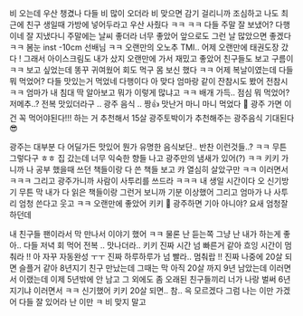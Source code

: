 비 오는데
우산 챙겼나 다들
비 많이 오더라
비 맞으면 감기 걸리니까
조심하고
나도 최근에 친구 생일때 가방에 넣어두라고 우산 사줬다 ㅋㅋ
ㅋㅋ
다들 주말 잘 보냈어?
다행이네 잘 지냈다니
주말에는
날씨 좋더라
너무 좋았어
앞으로도 그런 날 많았으면 좋겠다
ㅋㅋ 
봄눈 inst -10cm 선배님
ㅋㅋ 오랜만의 오노추
TMI..
어제
오랜만에 태권도장 갔다 !
그래서 아이스크림도 내가 샀지
오랜만에 가서 재밌고 좋았어
친구들도 보고
구름이 ㅋㅋ
보고 싶었는데 똥꾸
귀여웠어
회도 먹구 몸 보신 했다 ㅋㅋ
어제 복날이였는데
다들 뭐 먹었어?
다들 맛있는거 먹었네
다행이다
아 맞다
엄마랑 같이
잔참시도 봤어
전참시 ㅋㅋ
엄마가 내 침대 딱 알아보고
뭐가 이렇게 많냐고 ㅋㅋ
배개 가득..
점심 뭐 먹었어?
저메추..?
전복
맛있더라구 ..
광주 음식 .. 짱👍
맛난거 마니 마니 먹었다
🌊 광주 가면 이건 꼭 먹어야된다!!! 하는 거 추천해서
15살 광주토박이가 추천해주는 광주음식 기대된다 😎

광주는
대부분 다 어딜가든
맛있어
뭔가 유명한 음식보단..
반찬 이런것들..? ㅋㅋ
무튼 그렇다구 ㅎㅎ
집 갔는데
너무 익숙한 향들 나고
광주만의 냄새가 있어(?) ㅋㅋ
키키
가니까
나 공부 했을때 쓰던 책들이랑 다 쓴 책들 보고
캬 열심히 살았구만 ㅋㅋ
이러면서 ㅋㅋㅋ
그리고 광주가니까
사람이 사투리를 쓰드라
ㅋㅋㅋ
 내 생일 시간이다
오
신기방기
무튼 
막 내가 다 읽은 책들이랑 그런거 보니까
기분 이상했어
그리고 엄마가 나 사투리 엄청 쓴다고 
웃고 ㅋㅋ
오랜만에 좋았어
키키
🌊 광주하면 기아 아니야? 요새 엄청잘하던데

내 친구들 팬이라서
막 만나서 이야기 했어 ㅋㅋ
물론 난 듣는쪽
그냥 난 내가 하는게 좋아..
다들 저녁 회 먹어
전복 ..
맛나더라..
키키
진짜 시간 넘 빠른거 같아
흐잉
시간이 멈춰라 !!
아 자꾸
자동완성 ㅜㅜ
진짜 하루하루가 넘 빨라..
멈춰랍 !!
진짜 나중에 20살 되면
슬플거 같아
8년지기
친구 만났는데
그때는 막 아직 20살 까지 9년 남았는데
이러면서
이랬는데
이제 5년밖에 안 남고
그 외에도 좀 오래된 친구들끼리
너가 나랑 벌써 6년지기냐 이러면서 
ㅋㅋ
신기했어
키키
20살 되면.. 참..
윽 모르겠다
그럼 나는 이만 가겠어
다들 잘 있어라 난 이만 ㅋ
비 맞지 말고
